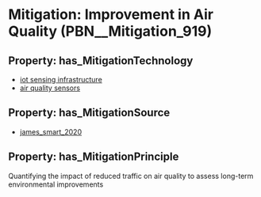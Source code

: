 # Mitigation: __Improvement in Air Quality__ (PBN__Mitigation_919)

## Property: has_MitigationTechnology

* [iot sensing infrastructure](../Technology/PBN__Technology_3534)
* [air quality sensors](../Technology/PBN__Technology_432)

## Property: has_MitigationSource

* [james_smart_2020](../Article/PBN__Article_164)

## Property: has_MitigationPrinciple

Quantifying the impact of reduced traffic on air quality to assess long-term environmental improvements

